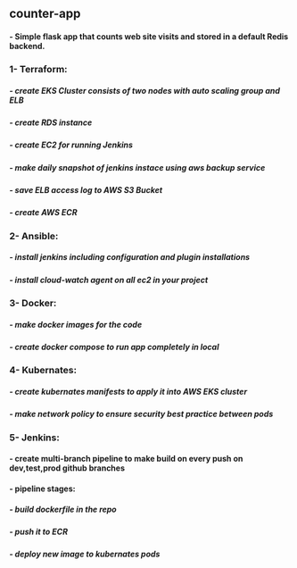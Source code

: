 ## counter-app
####   - Simple flask app that counts web site visits and stored in a default Redis backend. 

### 1- Terraform:
#####   - create EKS Cluster consists of two nodes with auto scaling group and ELB
#####   - create RDS instance
#####   - create EC2 for running Jenkins
#####   - make daily snapshot of jenkins instace using aws backup service
#####   - save ELB access log to AWS S3 Bucket
#####   - create AWS ECR


### 2- Ansible:
#####   - install jenkins including configuration and plugin installations
#####   - install cloud-watch agent on all ec2 in your project

### 3- Docker:
#####   - make docker images for the code
#####   - create docker compose to run app completely in local

### 4- Kubernates:
#####    - create kubernates manifests to apply it into AWS EKS cluster
#####    - make network policy to ensure security best practice between pods

### 5- Jenkins:
####   - create multi-branch pipeline to make build on every push on dev,test,prod github branches
####   - pipeline stages:
#####       - build dockerfile in the repo
#####       - push it to ECR
#####       - deploy new image to kubernates pods


